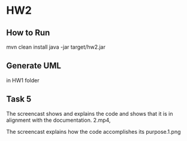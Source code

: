 # HW2
## How to Run
mvn clean install
java -jar target/hw2.jar

## Generate UML
in HW1 folder

## Task 5
The screencast shows and explains the code and shows that it is in alignment with the documentation. 2.mp4,

The screencast explains how the code accomplishes its purpose.1.png
